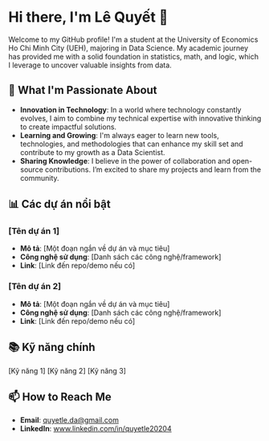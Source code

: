 # Hi there, I'm Lê Quyết 👋

Welcome to my GitHub profile! I'm a student at the University of Economics Ho Chi Minh City (UEH), majoring in Data Science. My academic journey has provided me with a solid foundation in statistics, math, and logic, which I leverage to uncover valuable insights from data.

## 🚀 What I'm Passionate About

- **Innovation in Technology**: In a world where technology constantly evolves, I aim to combine my technical expertise with innovative thinking to create impactful solutions.
- **Learning and Growing**: I'm always eager to learn new tools, technologies, and methodologies that can enhance my skill set and contribute to my growth as a Data Scientist.
- **Sharing Knowledge**: I believe in the power of collaboration and open-source contributions. I’m excited to share my projects and learn from the community.
## 📊 Các dự án nổi bật
### [Tên dự án 1]

- **Mô tả**: [Một đoạn ngắn về dự án và mục tiêu]
- **Công nghệ sử dụng**: [Danh sách các công nghệ/framework]
- **Link**: [Link đến repo/demo nếu có]
### [Tên dự án 2]

- **Mô tả**: [Một đoạn ngắn về dự án và mục tiêu]
- **Công nghệ sử dụng**: [Danh sách các công nghệ/framework]
- **Link**: [Link đến repo/demo nếu có]
## 📚 Kỹ năng chính
[Kỹ năng 1]
[Kỹ năng 2]
[Kỹ năng 3]
## 📫 How to Reach Me

- **Email**: [quyetle.da@gmail.com](mailto:quyetle.da@gmail.com)
- **LinkedIn**: www.linkedin.com/in/quyetle20204
